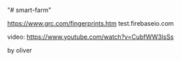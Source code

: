 "# smart-farm" 


https://www.grc.com/fingerprints.htm
test.firebaseio.com

video: https://www.youtube.com/watch?v=CubfWW3lsSs

by oliver
